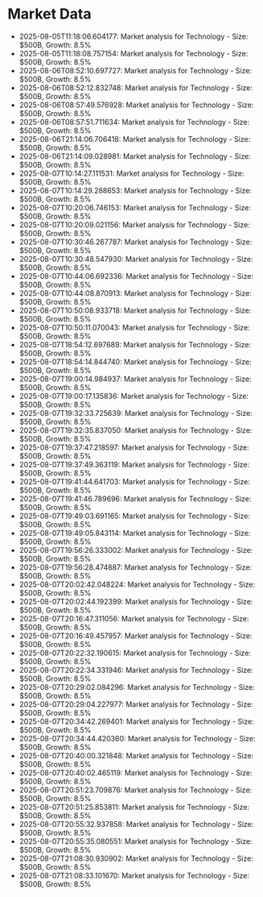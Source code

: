 # Market Data

- 2025-08-05T11:18:06.604177: Market analysis for Technology - Size: $500B, Growth: 8.5%
- 2025-08-05T11:18:08.757154: Market analysis for Technology - Size: $500B, Growth: 8.5%
- 2025-08-06T08:52:10.697727: Market analysis for Technology - Size: $500B, Growth: 8.5%
- 2025-08-06T08:52:12.832748: Market analysis for Technology - Size: $500B, Growth: 8.5%
- 2025-08-06T08:57:49.576928: Market analysis for Technology - Size: $500B, Growth: 8.5%
- 2025-08-06T08:57:51.711634: Market analysis for Technology - Size: $500B, Growth: 8.5%
- 2025-08-06T21:14:06.706418: Market analysis for Technology - Size: $500B, Growth: 8.5%
- 2025-08-06T21:14:09.028981: Market analysis for Technology - Size: $500B, Growth: 8.5%
- 2025-08-07T10:14:27.111531: Market analysis for Technology - Size: $500B, Growth: 8.5%
- 2025-08-07T10:14:29.288653: Market analysis for Technology - Size: $500B, Growth: 8.5%
- 2025-08-07T10:20:06.746153: Market analysis for Technology - Size: $500B, Growth: 8.5%
- 2025-08-07T10:20:09.021156: Market analysis for Technology - Size: $500B, Growth: 8.5%
- 2025-08-07T10:30:46.267787: Market analysis for Technology - Size: $500B, Growth: 8.5%
- 2025-08-07T10:30:48.547930: Market analysis for Technology - Size: $500B, Growth: 8.5%
- 2025-08-07T10:44:06.692336: Market analysis for Technology - Size: $500B, Growth: 8.5%
- 2025-08-07T10:44:08.870913: Market analysis for Technology - Size: $500B, Growth: 8.5%
- 2025-08-07T10:50:08.933718: Market analysis for Technology - Size: $500B, Growth: 8.5%
- 2025-08-07T10:50:11.070043: Market analysis for Technology - Size: $500B, Growth: 8.5%
- 2025-08-07T18:54:12.697689: Market analysis for Technology - Size: $500B, Growth: 8.5%
- 2025-08-07T18:54:14.844740: Market analysis for Technology - Size: $500B, Growth: 8.5%
- 2025-08-07T19:00:14.984937: Market analysis for Technology - Size: $500B, Growth: 8.5%
- 2025-08-07T19:00:17.135836: Market analysis for Technology - Size: $500B, Growth: 8.5%
- 2025-08-07T19:32:33.725639: Market analysis for Technology - Size: $500B, Growth: 8.5%
- 2025-08-07T19:32:35.837050: Market analysis for Technology - Size: $500B, Growth: 8.5%
- 2025-08-07T19:37:47.218597: Market analysis for Technology - Size: $500B, Growth: 8.5%
- 2025-08-07T19:37:49.363119: Market analysis for Technology - Size: $500B, Growth: 8.5%
- 2025-08-07T19:41:44.641703: Market analysis for Technology - Size: $500B, Growth: 8.5%
- 2025-08-07T19:41:46.789696: Market analysis for Technology - Size: $500B, Growth: 8.5%
- 2025-08-07T19:49:03.691165: Market analysis for Technology - Size: $500B, Growth: 8.5%
- 2025-08-07T19:49:05.843114: Market analysis for Technology - Size: $500B, Growth: 8.5%
- 2025-08-07T19:56:26.333002: Market analysis for Technology - Size: $500B, Growth: 8.5%
- 2025-08-07T19:56:28.474887: Market analysis for Technology - Size: $500B, Growth: 8.5%
- 2025-08-07T20:02:42.048224: Market analysis for Technology - Size: $500B, Growth: 8.5%
- 2025-08-07T20:02:44.192399: Market analysis for Technology - Size: $500B, Growth: 8.5%
- 2025-08-07T20:16:47.311056: Market analysis for Technology - Size: $500B, Growth: 8.5%
- 2025-08-07T20:16:49.457957: Market analysis for Technology - Size: $500B, Growth: 8.5%
- 2025-08-07T20:22:32.190615: Market analysis for Technology - Size: $500B, Growth: 8.5%
- 2025-08-07T20:22:34.331946: Market analysis for Technology - Size: $500B, Growth: 8.5%
- 2025-08-07T20:29:02.084296: Market analysis for Technology - Size: $500B, Growth: 8.5%
- 2025-08-07T20:29:04.227977: Market analysis for Technology - Size: $500B, Growth: 8.5%
- 2025-08-07T20:34:42.269401: Market analysis for Technology - Size: $500B, Growth: 8.5%
- 2025-08-07T20:34:44.420360: Market analysis for Technology - Size: $500B, Growth: 8.5%
- 2025-08-07T20:40:00.321848: Market analysis for Technology - Size: $500B, Growth: 8.5%
- 2025-08-07T20:40:02.465119: Market analysis for Technology - Size: $500B, Growth: 8.5%
- 2025-08-07T20:51:23.709876: Market analysis for Technology - Size: $500B, Growth: 8.5%
- 2025-08-07T20:51:25.853811: Market analysis for Technology - Size: $500B, Growth: 8.5%
- 2025-08-07T20:55:32.937858: Market analysis for Technology - Size: $500B, Growth: 8.5%
- 2025-08-07T20:55:35.080551: Market analysis for Technology - Size: $500B, Growth: 8.5%
- 2025-08-07T21:08:30.930902: Market analysis for Technology - Size: $500B, Growth: 8.5%
- 2025-08-07T21:08:33.101670: Market analysis for Technology - Size: $500B, Growth: 8.5%
